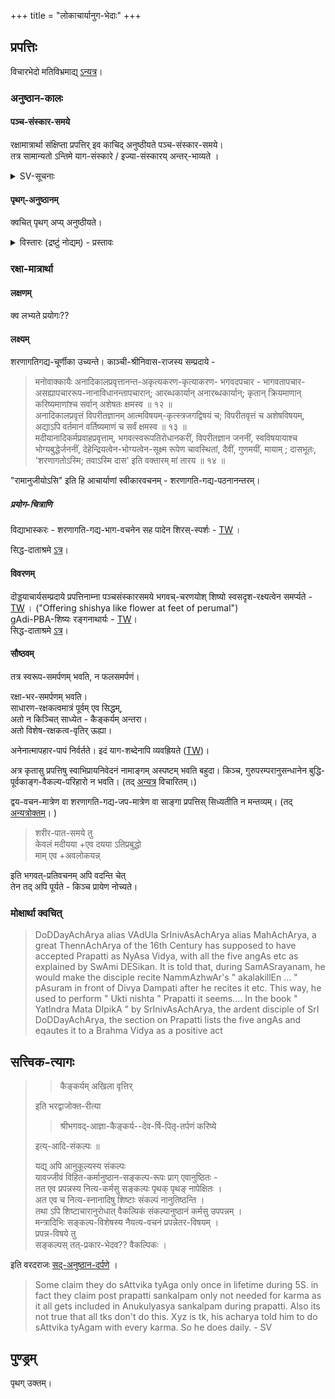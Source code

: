 +++
title = "लोकाचार्यानुग-भेदाः"
+++

## प्रपत्तिः
विचारभेदो मतिविभ्रमाद्य् [ऽन्यत्र](/rAmAnujIyam/tattvam/venkaTa-nAtha-shAkhA/vishvAsaH/lokAryAnugebhyo_bhedaH)। 

### अनुष्ठान-कालः
#### पञ्च-संस्कार-समये
रक्षामात्रार्था संक्षिप्ता प्रपत्तिर् इव काचिद् अनुष्ठीयते पञ्च-संस्कार-समये।  
तत्र सामान्यतो ऽन्तिमे याग-संस्कारे ‌/ इज्या-संस्कारय् अन्तर्-भाव्यते । 

<details><summary>SV-सूचनाः</summary>

They have preserved like the skeleton of the anushtanam.

> In some AchArya peetams, this practice of AchArya praying to bhagavAn after performing pancha samskAram is present. It is done by reciting some chUrNikais from SaraNAgathi gadhyam - here it is not extra prapaththi. It is just a gentle reminder - not that bhagavAn forgets, but it is a small gesture from the side of AchArya.

This was explanation given by 1 tk. He tells bhagavAn has natural krupa but acharya still does to remind him.
Ramanuja acts like chief purushakara in prapatti( coz guruparampara is treated so).
</details>

#### पृथग्-अनुष्ठानम्
क्वचित् पृथग् अप्य् अनुष्ठीयते। 

<details><summary>विस्तारः (द्रष्टुं नोद्यम्) - प्रस्तावः</summary>

> Thirukkovalur jeeyar and some members of the ananthanpillai family do it separately (from pancha-saMskAra). My friend it happened so.

इति SV। 
</details>

### रक्षा-मात्रार्था
#### लक्षणम्
क्व लभ्यते प्रयोगः??

#### लक्ष्यम्
शरणागतिगद्य-चूर्णीका उच्यन्ते। 
काञ्ची-श्रीनिवास-राजस्य सम्प्रदाये - 

> मनोवाक्कायैः अनादिकालप्रवृत्तानन्त-अकृत्यकरण-कृत्याकरण-
भगवदपचार - भागवतापचार-असह्यापचाररूप-नानाविधानन्तापचारान्;
आरब्धकार्यान् अनारब्धकार्यान्; कृतान् क्रियमाणान् करिष्यमाणांश्च सर्वान् अशेषतः क्षमस्व ॥ १२ ॥  
अनादिकालप्रवृत्तं विपरीतज्ञानम् आत्मविषयम्-कृत्स्त्रजगद्विषयं च; विपरीतवृत्तं च अशेषविषयम्, अद्याऽपि वर्तमानं वर्तिष्यमाणं च सर्वं क्षमस्व ॥ १३ ॥  
मदीयानादिकर्मप्रवाहप्रवृत्ताम्, भगवत्स्वरूपतिरोधानकरीं, विपरीतज्ञान जननीं, स्वविषयायाश्च भोग्यबुद्धेर्जननीं, देहेन्द्रियत्वेन-भोग्यत्वेन-सूक्ष्म रूपेण चावस्थितां, दैवीं, गुणमयीं, मायाम् ; दासभूतः, 'शरणागतोऽस्मि; तवाऽस्मि दास' इति वक्तारम् मां तारय ॥ १४ ॥

"रामानुजीयोऽसि" इति हि आचार्याणां स्वीकारवचनम् - शरणागति-गद्य-पठनानन्तरम्। 

##### प्रयोग-चित्राणि
विद्याभास्करः - शरणागति-गद्य-भाग-वचनेन सह पादेन शिरस्-स्पर्शः - [TW](https://www.youtube.com/watch?v=MRP0Wnq8whU&t=29s) ।  

सिद्ध-दाताश्रमे [ऽत्र](https://youtu.be/7kU1R2klybQ?t=1578)।


#### विवरणम्
दॊड्डयाचार्यसम्प्रदाये प्रपत्तिनाम्ना पञ्चसंस्कारसमये भगवच्-चरणयोश् शिष्यो स्वसदृश-रक्ष्यत्वेन समर्प्यते - [TW](https://youtu.be/BUB929lXvWE?t=211) । ("Offering shishya like flower at feet of perumal")  
gAdi-PBA-शिष्यः रङ्गनाथार्यः - [TW](https://www.youtube.com/watch?v=5loL0Sy18-Y&t=196s)।  
सिद्ध-दाताश्रमे [ऽत्र](/rAmAnujIyam/kriyA/lokAchArya-shAkhA/articles/siddha-dAtAshrama-pancha-saMskAraH)। 

#### सौष्ठवम्
तत्र स्वरूप-समर्पणम् भवति, न फलसमर्पणं।  

रक्षा-भर-समर्पणम् भवति।  
साधारण-रक्षकत्वमात्रं पूर्वम् एव सिद्धम्,  
अतो न किञ्चित् साध्येत - कैङ्कर्यम् अन्तरा।  
अतो विशेष-रक्षकत्व-वृतिर् ऊह्या। 

अनेनात्मापहार-पापं निर्वर्तते। इदं याग-शब्देनापि व्यवह्रियते ([TW](https://www.youtube.com/watch?t=1112&v=Pj4AJhK_2wA&feature=youtu.be))। 

अत्र कृतासु प्रपत्तिषु स्वाभिप्रायनिवेदनं नामाङ्गम् अस्पष्टम् भवति बहुदा। किञ्च, गुरुपरम्परानुसन्धानेन बुद्धि-पूर्वकाङ्ग-वैकल्य-परिहारो न भवति। (तद् [अन्यत्र](/rAmAnujIyam/kriyA/venkaTa-nAtha-shAkhA/vishvAsa-sankalanam/karma-bhakti-jNAna-prapattayaH) विचारितम्।)

द्वय-वचन-मात्रेण वा शरणागति-गद्य-जप-मात्रेण वा साङ्गा प्रपत्तिस् सिध्यतीति न मन्तव्यम्। (तद् [अन्यत्रोक्तम्](/rAmAnujIyam/kriyA/venkaTa-nAtha-shAkhA/vishvAsa-sankalanam/karma-bhakti-jNAna-prapattayaH)। )

> शरीर-पात-समये तु  
केवलं मदीयया +एव दयया ऽतिप्रबुद्धो  
माम् एव +अवलोकयन्न्

इति भगवत्-प्रतिवचनम् अपि वदन्ति चेत्  
तेन तद् अपि पूर्यते - किञ्च प्रायेण नोच्यते।  


### मोक्षार्था क्वचित्
> DoDDayAchArya alias VAdUla SrInivAsAchArya alias MahAchArya, a great ThennAchArya of the 16th Century has supposed to have accepted Prapatti as NyAsa Vidya, with all the five angAs etc as explained by SwAmi DESikan. It is told that, during SamASrayanam, he would make the disciple recite NammAzhwAr's " akalakillEn ... " pAsuram in front of Divya Dampati after he recites it etc. This way, he used to perform " Ukti nishta " Prapatti it seems.... In the book " YatIndra Mata DIpikA " by SrInivAsAchArya, the ardent disciple of SrI DoDDayAchArya, the section on Prapatti lists the five angAs and eqautes it to a Brahma Vidya as a positive act  




## सत्त्विक-त्यागः
> > कैङ्कर्यम् अखिला वृत्तिर् 
> 
> इति भरद्वाजोक्त-रीत्या  
> 
> > श्रीभगवद्-आज्ञा-कैङ्कर्य--देव-र्षि-पितृ-तर्पणं करिष्ये 
> 
> इत्य्-आदि-संकल्पः ॥ 
> 
> यद्य् अपि आनुकूल्यस्य संकल्पः  
> यावज्जीवं विहित-कर्मानुष्ठान-सङ्कल्प-रूपः प्राग् एवानुष्ठितः -  
> तत एव प्रपन्नस्य नित्य-कर्मसु सङ्कल्पः पृथक् पृथङ् नापेक्षितः ।  
अत एव च नित्य-स्नानादिषु शिष्टाः संकल्पं नानुतिष्ठन्ति ।  
तथा ऽपि शिष्टाचारानुरोधात् वैकल्पिकं संकल्पानुष्ठानं कर्मसु उपपन्नम् ।  
मन्त्रादिभिः सङ्कल्प-विशेषस्य नैयत्य-वचनं प्रपन्नेतर-विषयम् ।  
प्रपन्न-विषये तु  
सङ्कल्पस् तत्-प्रकार-भेदव?? वैकल्पिकः ।  

इति वरदराजः [सद्-अनुष्ठान-दर्पणे](/rAmAnujIyam/kriyA/lokAchArya-shAkhA/varadarAja-sadanuShThAna-darpaNam) । 

> Some claim they do sAttvika tyAga only once in lifetime during 5S. in fact they claim post prapatti sankalpam only not needed for karma as it all gets included in Anukulyasya sankalpam during prapatti. Also its not true that all tks don't do this. Xyz is tk, his acharya told him to do sAttvika tyAgam with every karma. So he does daily. - SV

## पुण्ड्रम्
पृथग् उक्तम्। 